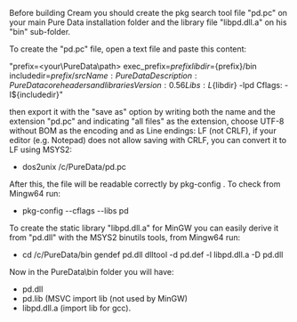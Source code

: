 Before building Cream you should create the pkg search tool file "pd.pc" on your main Pure Data installation folder and the library file "libpd.dll.a" on his "bin" sub-folder.

To create the "pd.pc" file, open a text file and paste this content: 

 "prefix=<your\PureData\path> exec_prefix=${prefix} libdir=${prefix}/bin includedir=${prefix}/src Name: Pure Data Description: Pure Data core headers and libraries Version: 0.56 Libs: L${libdir} -lpd Cflags: -I${includedir}"
 
 then export it with the "save as" option by writing both the name and the extension "pd.pc" and indicating "all files" as the extension, choose UTF-8 without BOM as the encoding and as Line endings: LF (not CRLF), if your editor (e.g. Notepad) does not allow saving with CRLF, you can convert it to LF using MSYS2:
   -  dos2unix /c/PureData/pd.pc

 After this, the file will be readable correctly by pkg-config . To check from Mingw64 run:

   -  pkg-config --cflags --libs pd

To create the static library "libpd.dll.a" for MinGW you can easily derive it from "pd.dll" with the MSYS2 binutils tools, from Mingw64 run:
   -  cd /c/PureData/bin gendef pd.dll dlltool -d pd.def -l libpd.dll.a -D pd.dll

 Now in the PureData\bin folder you will have:
   -  pd.dll
   -  pd.lib      (MSVC import lib (not used by MinGW)    
   -  libpd.dll.a (import lib for gcc).
